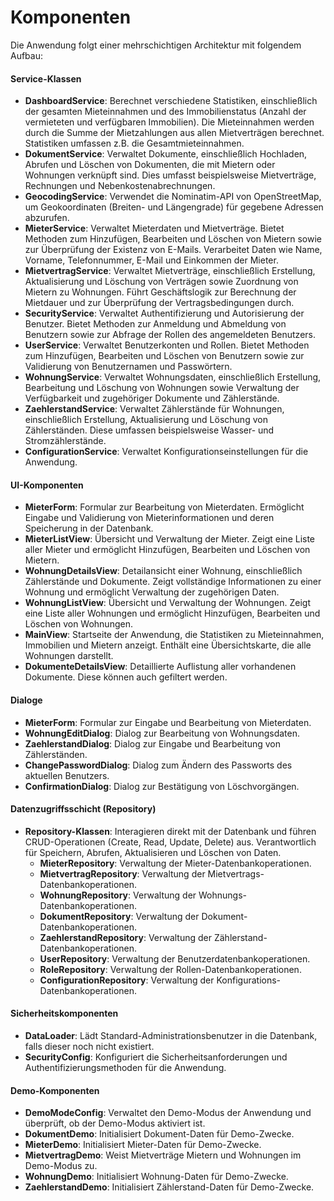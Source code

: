 # Komponenten

Die Anwendung folgt einer mehrschichtigen Architektur mit folgendem Aufbau:

#### Service-Klassen

- **DashboardService**: Berechnet verschiedene Statistiken, einschließlich der gesamten Mieteinnahmen und des Immobilienstatus (Anzahl der vermieteten und verfügbaren Immobilien). Die Mieteinnahmen werden durch die Summe der Mietzahlungen aus allen Mietverträgen berechnet. Statistiken umfassen z.B. die Gesamtmieteinnahmen.
- **DokumentService**: Verwaltet Dokumente, einschließlich Hochladen, Abrufen und Löschen von Dokumenten, die mit Mietern oder Wohnungen verknüpft sind. Dies umfasst beispielsweise Mietverträge, Rechnungen und Nebenkostenabrechnungen.
- **GeocodingService**: Verwendet die Nominatim-API von OpenStreetMap, um Geokoordinaten (Breiten- und Längengrade) für gegebene Adressen abzurufen.
- **MieterService**: Verwaltet Mieterdaten und Mietverträge. Bietet Methoden zum Hinzufügen, Bearbeiten und Löschen von Mietern sowie zur Überprüfung der Existenz von E-Mails. Verarbeitet Daten wie Name, Vorname, Telefonnummer, E-Mail und Einkommen der Mieter.
- **MietvertragService**: Verwaltet Mietverträge, einschließlich Erstellung, Aktualisierung und Löschung von Verträgen sowie Zuordnung von Mietern zu Wohnungen. Führt Geschäftslogik zur Berechnung der Mietdauer und zur Überprüfung der Vertragsbedingungen durch.
- **SecurityService**: Verwaltet Authentifizierung und Autorisierung der Benutzer. Bietet Methoden zur Anmeldung und Abmeldung von Benutzern sowie zur Abfrage der Rollen des angemeldeten Benutzers.
- **UserService**: Verwaltet Benutzerkonten und Rollen. Bietet Methoden zum Hinzufügen, Bearbeiten und Löschen von Benutzern sowie zur Validierung von Benutzernamen und Passwörtern.
- **WohnungService**: Verwaltet Wohnungsdaten, einschließlich Erstellung, Bearbeitung und Löschung von Wohnungen sowie Verwaltung der Verfügbarkeit und zugehöriger Dokumente und Zählerstände.
- **ZaehlerstandService**: Verwaltet Zählerstände für Wohnungen, einschließlich Erstellung, Aktualisierung und Löschung von Zählerständen. Diese umfassen beispielsweise Wasser- und Stromzählerstände.
- **ConfigurationService**: Verwaltet Konfigurationseinstellungen für die Anwendung.

#### UI-Komponenten

- **MieterForm**: Formular zur Bearbeitung von Mieterdaten. Ermöglicht Eingabe und Validierung von Mieterinformationen und deren Speicherung in der Datenbank.
- **MieterListView**: Übersicht und Verwaltung der Mieter. Zeigt eine Liste aller Mieter und ermöglicht Hinzufügen, Bearbeiten und Löschen von Mietern.
- **WohnungDetailsView**: Detailansicht einer Wohnung, einschließlich Zählerstände und Dokumente. Zeigt vollständige Informationen zu einer Wohnung und ermöglicht Verwaltung der zugehörigen Daten.
- **WohnungListView**: Übersicht und Verwaltung der Wohnungen. Zeigt eine Liste aller Wohnungen und ermöglicht Hinzufügen, Bearbeiten und Löschen von Wohnungen.
- **MainView**: Startseite der Anwendung, die Statistiken zu Mieteinnahmen, Immobilien und Mietern anzeigt. Enthält eine Übersichtskarte, die alle Wohnungen darstellt.
- **DokumenteDetailsView**: Detaillierte Auflistung aller vorhandenen Dokumente. Diese können auch gefiltert werden.

#### Dialoge

- **MieterForm**: Formular zur Eingabe und Bearbeitung von Mieterdaten.
- **WohnungEditDialog**: Dialog zur Bearbeitung von Wohnungsdaten.
- **ZaehlerstandDialog**: Dialog zur Eingabe und Bearbeitung von Zählerständen.
- **ChangePasswordDialog**: Dialog zum Ändern des Passworts des aktuellen Benutzers.
- **ConfirmationDialog**: Dialog zur Bestätigung von Löschvorgängen.

#### Datenzugriffsschicht (Repository)

- **Repository-Klassen**: Interagieren direkt mit der Datenbank und führen CRUD-Operationen (Create, Read, Update, Delete) aus. Verantwortlich für Speichern, Abrufen, Aktualisieren und Löschen von Daten.
  - **MieterRepository**: Verwaltung der Mieter-Datenbankoperationen.
  - **MietvertragRepository**: Verwaltung der Mietvertrags-Datenbankoperationen.
  - **WohnungRepository**: Verwaltung der Wohnungs-Datenbankoperationen.
  - **DokumentRepository**: Verwaltung der Dokument-Datenbankoperationen.
  - **ZaehlerstandRepository**: Verwaltung der Zählerstand-Datenbankoperationen.
  - **UserRepository**: Verwaltung der Benutzerdatenbankoperationen.
  - **RoleRepository**: Verwaltung der Rollen-Datenbankoperationen.
  - **ConfigurationRepository**: Verwaltung der Konfigurations-Datenbankoperationen.

#### Sicherheitskomponenten

- **DataLoader**: Lädt Standard-Administrationsbenutzer in die Datenbank, falls dieser noch nicht existiert.
- **SecurityConfig**: Konfiguriert die Sicherheitsanforderungen und Authentifizierungsmethoden für die Anwendung.

#### Demo-Komponenten

- **DemoModeConfig**: Verwaltet den Demo-Modus der Anwendung und überprüft, ob der Demo-Modus aktiviert ist.
- **DokumentDemo**: Initialisiert Dokument-Daten für Demo-Zwecke.
- **MieterDemo**: Initialisiert Mieter-Daten für Demo-Zwecke.
- **MietvertragDemo**: Weist Mietverträge Mietern und Wohnungen im Demo-Modus zu.
- **WohnungDemo**: Initialisiert Wohnung-Daten für Demo-Zwecke.
- **ZaehlerstandDemo**: Initialisiert Zählerstand-Daten für Demo-Zwecke.